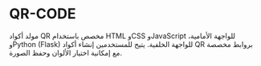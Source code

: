 # QR-CODE
مولد أكواد QR مخصص باستخدام HTML وCSS وJavaScript للواجهة الأمامية، وPython (Flask) للواجهة الخلفية. يتيح للمستخدمين إنشاء أكواد QR بروابط مخصصة مع إمكانية اختيار الألوان وحفظ الصورة.
